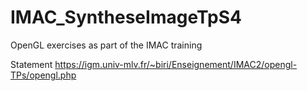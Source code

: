 # IMAC_SyntheseImageTpS4

OpenGL exercises as part of the IMAC training

Statement
https://igm.univ-mlv.fr/~biri/Enseignement/IMAC2/opengl-TPs/opengl.php
